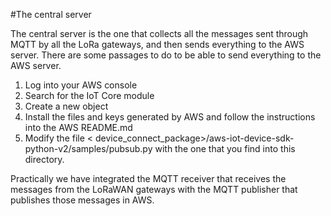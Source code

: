 #The central server

The central server is the one that collects all the messages sent through MQTT by all the LoRa gateways, and then sends everything to the AWS server. There are some passages to do to be able to send everything to the AWS server.
1. Log into your AWS console
2. Search for the IoT Core module
3. Create a new object
4. Install the files and keys generated by AWS and follow the instructions into the AWS README.md
5. Modify the file < device_connect_package>/aws-iot-device-sdk-python-v2/samples/pubsub.py with the one that you find into this directory.

Practically we have integrated the MQTT receiver that receives the messages from the LoRaWAN gateways with the MQTT publisher that publishes those messages in AWS.